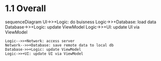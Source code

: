 # 1.1 Overall

<script src='https://unpkg.com/mermaid@7.1.2/dist/mermaid.min.js'></script>
<script>mermaid.initialize({startOnLoad:true});</script>

<div class="mermaid">


sequenceDiagram
    UI->>+Logic: do buisness
    Logic->>+Database: load data
    Database->>+Logic: update ViewModel
    Logic->>+UI: update UI via ViewModel

    Logic-->>+Network: access server
    Network-->>+Database: save remote data to local db
    Database->>+Logic: update ViewModel
    Logic->>+UI: update UI via ViewModel


</div>


